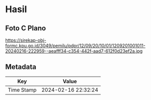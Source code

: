 # Hasil

## Foto C Plano

https://sirekap-obj-formc.kpu.go.id/3049/pemilu/pdpr/12/09/20/10/01/1209201001011-20240216-222959--aeafff34-c354-442f-aad7-612f0d23ef2a.jpg


## Metadata

| Key        | Value               |
| ---------- | ------------------- |
| Time Stamp | 2024-02-16 22:32:24 |



